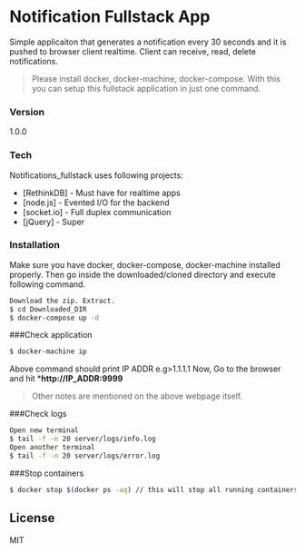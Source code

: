 # Notification Fullstack App

Simple applicaiton that generates a notification every 30 seconds and it is pushed to browser client realtime.
Client can receive, read, delete notifications.

> Please install docker, docker-machine, docker-compose. 
> With this you can setup this fullstack application in just one command.

### Version
1.0.0

### Tech

Notifications_fullstack uses following projects:

* [RethinkDB] - Must have for realtime apps
* [node.js] - Evented I/O for the backend
* [socket.io] - Full duplex communication
* [jQuery] - Super


### Installation

Make sure you have docker, docker-compose, docker-machine installed properly. Then go inside the downloaded/cloned directory and execute following command.

```sh
Download the zip. Extract.
$ cd Downloaded_DIR
$ docker-compose up -d
```
###Check application
```sh
$ docker-machine ip
```
Above command should print IP ADDR e.g>1.1.1.1
Now, Go to the browser and hit ***http://IP_ADDR:9999**
> Other notes are mentioned on the above webpage itself.

###Check logs
```sh
Open new terminal
$ tail -f -n 20 server/logs/info.log
Open another terminal
$ tail -f -n 20 server/logs/error.log
```

###Stop containers
```sh
$ docker stop $(docker ps -aq) // this will stop all running containers
```

License
----

MIT

